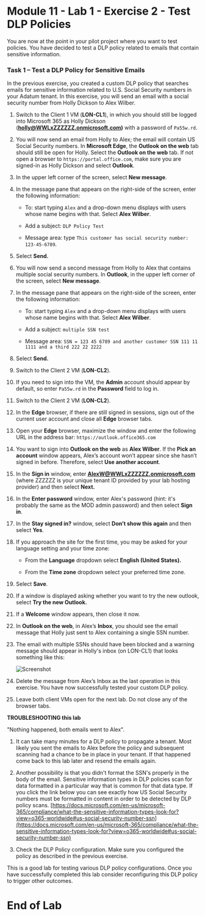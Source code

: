 # Module 11 - Lab 1 - Exercise 2 - Test DLP Policies


You are now at the point in your pilot project where you want to test policies. You have decided to test a DLP policy related to emails that contain sensitive information. 


### Task 1 – Test a DLP Policy for Sensitive Emails

In the previous exercise, you created a custom DLP policy that searches emails for sensitive information related to U.S. Social Security numbers in your Adatum tenant. In this exercise, you will send an email with a social security number from Holly Dickson to Alex Wilber.

1. Switch to the Client 1 VM (**LON-CL1**), in which you should still be logged into Microsoft 365 as Holly Dickson (**holly@WWLxZZZZZZ.onmicrosoft.com)** with a password of `Pa55w.rd`. 

2. You will now send an email from Holly to Alex; the email will contain US Social Security numbers. In **Microsoft Edge**, the **Outlook on the web** tab should still be open for Holly. Select the **Outlook on the web** tab.  If not open a browser to `https://portal.office.com`, make sure you are signed-in as Holly Dickson and select **Outlook**.

3. In the upper left corner of the screen, select **New message**. 

4. In the message pane that appears on the right-side of the screen, enter the following information:

	- To: start typing `Alex` and a drop-down menu displays with users whose name begins with that. Select **Alex Wilber**.

	- Add a subject: `DLP Policy Test`

	- Message area: type `This customer has social security number: 123-45-6789`.


5. Select **Send.**

6. You will now send a second message from Holly to Alex that contains multiple social security numbers.  In **Outlook**, in the upper left corner of the screen, select **New message**. 

7. In the message pane that appears on the right-side of the screen, enter the following information:

	- To: start typing `Alex` and a drop-down menu displays with users whose name begins with that. Select **Alex Wilber**.

	- Add a subject: `multiple SSN test`

	- Message area: `SSN = 123 45 6789 and another customer SSN 111 11 1111 and a third 222 22 2222`

8. Select **Send.**

9. Switch to the Client 2 VM (**LON-CL2**). 

10. If you need to sign into the VM, the **Admin** account should appear by default, so enter `Pa55w.rd` in the **Password** field to log in. 

11. Switch to the Client 2 VM (**LON-CL2**).

12. In the **Edge** browser, if there are still signed in sessions, sign out of the current user account and close all **Edge** browser tabs.

13. Open your **Edge** browser, maximize the window and enter the following URL in the address bar: `https://outlook.office365.com`

14. You want to sign into **Outlook on the web** as **Alex Wilber**. If the **Pick an account** window appears, Alex’s account won’t appear since she hasn’t signed in before. Therefore, select **Use another account**. 

15. In the **Sign in** window, enter **AlexW@WWLxZZZZZZ.onmicrosoft.com** (where ZZZZZZ is your unique tenant ID provided by your lab hosting provider) and then select **Next.**

16. In the **Enter password** window, enter Alex's password (hint: it's probably the same as the MOD admin password) and then select **Sign in**.

17. In the **Stay signed in?** window, select **Don’t show this again** and then select **Yes**.

18. If you approach the site for the first time, you may be asked for your language setting and your time zone:

	- From the **Language** dropdown select **English (United States).**

	- From the **Time zone** dropdown select your preferred time zone.

19. Select **Save**.

20. If a window is displayed asking whether you want to try the new outlook, select **Try the new Outlook.**

21. If a **Welcome** window appears, then close it now.

22. In **Outlook on the web**, in Alex’s **Inbox**, you should see the email message that Holly just sent to Alex containing a single SSN number.

23. The email with multiple SSNs should have been blocked and a warning message should appear in Holly's inbox (on LON-CL1) that looks something like this:

     ![Screenshot](../Media/DLP_policy_validation.png)

24. Delete the message from Alex’s Inbox as the last operation in this exercise. You have now successfully tested your custom DLP policy.

25. Leave both client VMs open for the next lab. Do not close any of the browser tabs.

**TROUBLESHOOTING this lab**

"Nothing happened, both emails went to Alex".
  
1. It can take many minutes for a DLP policy to propagate a tenant.  Most likely you sent the emails to Alex before the policy and subsequent scanning had a chance to be in place in your tenant.  If that happened come back to this lab later and resend the emails again.

2. Another possibility is that you didn't format the SSN's properly in the body of the email.  Sensitive information types in DLP policies scan for data formatted in a particular way that is common for that data type.  If you click the link below you can see exactly how US Social Security numbers must be formatted in content in order to be detected by DLP policy scans.
[https://docs.microsoft.com/en-us/microsoft-365/compliance/what-the-sensitive-information-types-look-for?view=o365-worldwide#us-social-security-number-ssn](https://docs.microsoft.com/en-us/microsoft-365/compliance/what-the-sensitive-information-types-look-for?view=o365-worldwide#us-social-security-number-ssn)

3. Check the DLP Policy configuration. Make sure you configured the policy as described in the previous exercise.

This is a good lab for testing various DLP policy configurations. Once you have successfully completed this lab consider reconfiguring this DLP policy to trigger other outcomes.


# End of Lab
